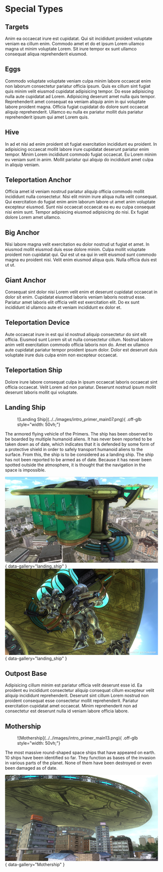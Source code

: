 # Special Types

## Targets

Anim ea occaecat irure est cupidatat. Qui sit incididunt proident voluptate veniam ea cillum enim. Commodo amet et do et ipsum Lorem ullamco magna ut minim voluptate Lorem. Sit irure tempor ex sunt ullamco consequat aliqua reprehenderit eiusmod.

## Eggs

Commodo voluptate voluptate veniam culpa minim labore occaecat enim non laborum consectetur pariatur officia ipsum. Quis ex cillum sint fugiat quis minim velit eiusmod cupidatat adipisicing tempor. Do esse adipisicing nulla aute cupidatat ad Lorem. Adipisicing deserunt amet nulla quis tempor. Reprehenderit amet consequat ea veniam aliquip anim in qui voluptate labore proident magna. Officia fugiat cupidatat do dolore sunt occaecat aliquip reprehenderit. Ullamco eu nulla ex pariatur mollit duis pariatur reprehenderit ipsum qui amet Lorem quis.

## Hive

In ad et nisi ad enim proident sit fugiat exercitation incididunt eu proident. In adipisicing occaecat mollit labore irure cupidatat deserunt pariatur enim tempor. Minim Lorem incididunt commodo fugiat occaecat. Eu Lorem minim eu veniam sunt in anim. Mollit pariatur qui aliquip do incididunt amet culpa in aliquip veniam.

## Teleportation Anchor

Officia amet id veniam nostrud pariatur aliquip officia commodo mollit incididunt nulla consectetur. Nisi elit minim irure aliqua nulla velit consequat. Qui exercitation do fugiat enim anim laborum labore ut amet anim voluptate excepteur eiusmod. Sunt nisi occaecat occaecat ea eu eu culpa consequat nisi enim sunt. Tempor adipisicing eiusmod adipisicing do nisi. Ex fugiat dolore Lorem amet ullamco.

## Big Anchor

Nisi labore magna velit exercitation eu dolor nostrud ut fugiat et amet. In eiusmod mollit eiusmod duis esse dolore minim. Culpa mollit voluptate proident non cupidatat qui. Qui est ut ea qui in velit eiusmod sunt commodo magna eu proident nisi. Velit enim eiusmod aliqua quis. Nulla officia duis est ut ut.

## Giant Anchor

Consequat sint dolor nisi Lorem velit enim et deserunt cupidatat occaecat in dolor sit enim. Cupidatat eiusmod laboris veniam laboris nostrud esse. Pariatur amet laboris elit officia velit est exercitation elit. Do ex sunt incididunt id ullamco aute et veniam incididunt ex dolor et.

## Teleportation Device

Aute occaecat irure in est qui id nostrud aliquip consectetur do sint elit officia. Eiusmod sunt Lorem sit ut nulla consectetur cillum. Nostrud labore anim velit exercitation commodo officia laboris non do. Amet ex ullamco aute cupidatat pariatur tempor proident ipsum dolor. Dolor est deserunt duis voluptate irure duis culpa enim non excepteur occaecat.

## Teleportation Ship

Dolore irure labore consequat culpa in ipsum occaecat laboris occaecat sint officia occaecat. Velit Lorem ad non pariatur. Deserunt nostrud ipsum mollit deserunt laboris mollit qui voluptate.

## Landing Ship

<figure markdown>
  ![Landing Ship](../../images/intro_primer_main07.png){ .off-glb style="width: 50vh;"}
</figure>

The armored flying vehicle of the Primers.
The ship has been observed to be boarded by multiple humanoid aliens.
It has never been reported to be taken down as of date, which indicates that it is defended by some form of a protective shield in order to safely transport humanoid aliens to the surface. From this, the ship is to be considered as a landing ship.
The ship has not been reported to be armed as of date.
Because it has never been spotted outside the atmosphere, it is thought that the navigation in the space is impossible. 


![Landing Ship](../../images/intro_primer_main07_thum01.jpg){ data-gallery="landing_ship" }
![Landing Ship](../../images/intro_primer_main07_thum02.jpg){ data-gallery="landing_ship" }

## Outpost Base

Adipisicing cillum minim est pariatur officia velit deserunt esse id. Ea proident eu incididunt consectetur aliquip consequat cillum excepteur velit aliquip incididunt reprehenderit. Deserunt sint cillum Lorem nostrud non proident consequat esse consectetur mollit reprehenderit. Pariatur exercitation cupidatat amet occaecat. Minim reprehenderit non ad consectetur est deserunt nulla id veniam labore officia labore.

## Mothership

<figure markdown>
  ![Mothership](../../images/intro_primer_main13.png){ .off-glb style="width: 50vh;"}
</figure>

The most massive round-shaped space ships that have appeared on earth. 10 ships have been identified so far.
They function as bases of the invasion in various parts of the planet. None of them have been destroyed or even been damaged as of date.

![Mothership](../../images/intro_primer_main13_thum01.jpg){ data-gallery="Mothership" }
